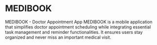 # MEDIBOOK
MEDIBOOK - Doctor Appointment App MEDIBOOK is a mobile application that simplifies doctor appointment scheduling while integrating essential task management and reminder functionalities. It ensures users stay organized and never miss an important medical visit.
